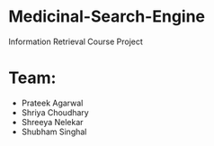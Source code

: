 # Medicinal-Search-Engine
Information Retrieval Course Project

# Team:
- Prateek Agarwal
- Shriya Choudhary
- Shreeya Nelekar
- Shubham Singhal